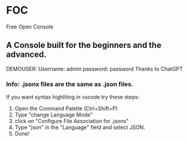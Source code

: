 # FOC
Free Open Console
## A Console built for the beginners and the advanced.

DEMOUSER: Username: admin password: password
Thanks to ChatGPT

### Info: .jsonx files are the same as .json files.
If you want syntax highliting in vscode try these steps:
1. Open the Command Palette (Ctrl+Shift+P)
2. Type "change Language Mode"
3. click on "Configure File Association for .jsonx"
4. Type "json" in the "Language" field and select JSON.
5. Done!
